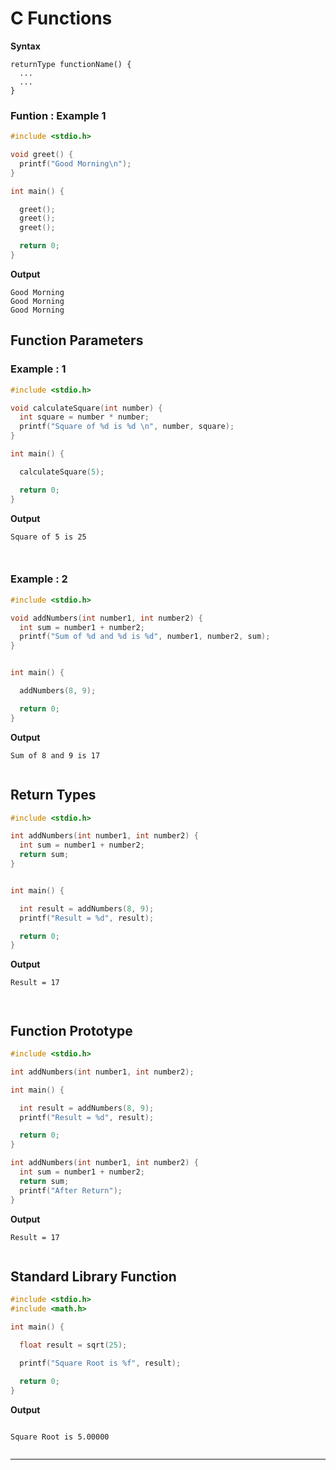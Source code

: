 # C Functions


**Syntax**

```
returnType functionName() {
  ...
  ...
}
```

### Funtion : Example 1 
```c
#include <stdio.h>

void greet() {
  printf("Good Morning\n");
}

int main() {

  greet();
  greet();
  greet();

  return 0;
}

```

**Output**
```
Good Morning
Good Morning
Good Morning

```

## Function Parameters
### Example : 1
```c
#include <stdio.h>

void calculateSquare(int number) {
  int square = number * number;
  printf("Square of %d is %d \n", number, square);
}

int main() {

  calculateSquare(5);

  return 0;
}

```

**Output**
```
Square of 5 is 25



```
### Example : 2

```c
#include <stdio.h>

void addNumbers(int number1, int number2) {
  int sum = number1 + number2;
  printf("Sum of %d and %d is %d", number1, number2, sum);
}


int main() {

  addNumbers(8, 9);

  return 0;
}


```
**Output**
```
Sum of 8 and 9 is 17


```

## Return Types
```c
#include <stdio.h>

int addNumbers(int number1, int number2) {
  int sum = number1 + number2;
  return sum;
}


int main() {

  int result = addNumbers(8, 9);
  printf("Result = %d", result);

  return 0;
}

```
**Output**
```
Result = 17



```
## Function Prototype
```c
#include <stdio.h>

int addNumbers(int number1, int number2);

int main() {

  int result = addNumbers(8, 9);
  printf("Result = %d", result);

  return 0;
}

int addNumbers(int number1, int number2) {
  int sum = number1 + number2;
  return sum;
  printf("After Return");
}

```
**Output**
```
Result = 17


```

## Standard Library Function
```c
#include <stdio.h>
#include <math.h>

int main() {

  float result = sqrt(25);

  printf("Square Root is %f", result);

  return 0;
}

```

**Output**
```

Square Root is 5.00000


```

---
